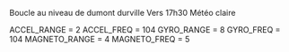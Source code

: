 Boucle au niveau de dumont durville
Vers 17h30
Météo claire

ACCEL_RANGE = 2
ACCEL_FREQ = 104
GYRO_RANGE = 8
GYRO_FREQ = 104
MAGNETO_RANGE = 4
MAGNETO_FREQ = 5
